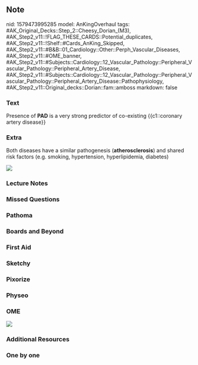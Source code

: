 ## Note
nid: 1579473995285
model: AnKingOverhaul
tags: #AK_Original_Decks::Step_2::Cheesy_Dorian_(M3), #AK_Step2_v11::!FLAG_THESE_CARDS::Potential_duplicates, #AK_Step2_v11::!Shelf::#Cards_AnKing_Skipped, #AK_Step2_v11::#B&B::01_Cardiology::Other::Perph_Vascular_Diseases, #AK_Step2_v11::#OME_banner, #AK_Step2_v11::#Subjects::Cardiology::12_Vascular_Pathology::Peripheral_Vascular_Pathology::Peripheral_Artery_Disease, #AK_Step2_v11::#Subjects::Cardiology::12_Vascular_Pathology::Peripheral_Vascular_Pathology::Peripheral_Artery_Disease::Pathophysiology, #AK_Step2_v11::Original_decks::Dorian::fam::amboss
markdown: false

### Text
Presence of <b>PAD</b> is a very strong predictor of co-existing
{{c1::coronary artery disease}}

### Extra
Both diseases have a similar pathogenesis (<b>atherosclerosis</b>)
and shared risk factors (e.g. smoking, hypertension,
hyperlipidemia, diabetes)
<div><img src=
"paste-e89d44f8afde8c29a39e47f38c5b159bb410344e.jpg"></div>

### Lecture Notes


### Missed Questions


### Pathoma


### Boards and Beyond


### First Aid


### Sketchy


### Pixorize


### Physeo


### OME
<div class="ome-widget">
  <a href="https://onlinemeded.org?ref=anki"><img src=
  "_OME_AnkiFlashcards_General_7.png"></a>
</div>

### Additional Resources


### One by one

